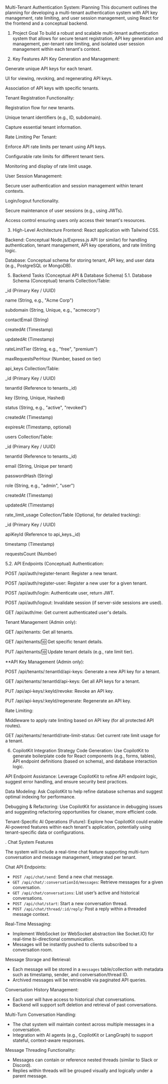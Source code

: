 Multi-Tenant Authentication System: Planning
This document outlines the planning for developing a multi-tenant authentication system with API key management, rate limiting, and user session management, using React for the frontend and a conceptual backend.

1. Project Goal
To build a robust and scalable multi-tenant authentication system that allows for secure tenant registration, API key generation and management, per-tenant rate limiting, and isolated user session management within each tenant's context.

2. Key Features
API Key Generation and Management:

Generate unique API keys for each tenant.

UI for viewing, revoking, and regenerating API keys.

Association of API keys with specific tenants.

Tenant Registration Functionality:

Registration flow for new tenants.

Unique tenant identifiers (e.g., ID, subdomain).

Capture essential tenant information.

Rate Limiting Per Tenant:

Enforce API rate limits per tenant using API keys.

Configurable rate limits for different tenant tiers.

Monitoring and display of rate limit usage.

User Session Management:

Secure user authentication and session management within tenant contexts.

Login/logout functionality.

Secure maintenance of user sessions (e.g., using JWTs).

Access control ensuring users only access their tenant's resources.

3. High-Level Architecture
Frontend: React application with Tailwind CSS.

Backend: Conceptual Node.js/Express.js API (or similar) for handling authentication, tenant management, API key operations, and rate limiting logic.

Database: Conceptual schema for storing tenant, API key, and user data (e.g., PostgreSQL or MongoDB).

5. Backend Tasks (Conceptual API & Database Schema)
5.1. Database Schema (Conceptual)
tenants Collection/Table:

_id (Primary Key / UUID)

name (String, e.g., "Acme Corp")

subdomain (String, Unique, e.g., "acmecorp")

contactEmail (String)

createdAt (Timestamp)

updatedAt (Timestamp)

rateLimitTier (String, e.g., "free", "premium")

maxRequestsPerHour (Number, based on tier)

api_keys Collection/Table:

_id (Primary Key / UUID)

tenantId (Reference to tenants._id)

key (String, Unique, Hashed)

status (String, e.g., "active", "revoked")

createdAt (Timestamp)

expiresAt (Timestamp, optional)

users Collection/Table:

_id (Primary Key / UUID)

tenantId (Reference to tenants._id)

email (String, Unique per tenant)

passwordHash (String)

role (String, e.g., "admin", "user")

createdAt (Timestamp)

updatedAt (Timestamp)

rate_limit_usage Collection/Table (Optional, for detailed tracking):

_id (Primary Key / UUID)

apiKeyId (Reference to api_keys._id)

timestamp (Timestamp)

requestsCount (Number)

5.2. API Endpoints (Conceptual)
Authentication:

POST /api/auth/register-tenant: Register a new tenant.

POST /api/auth/register-user: Register a new user for a given tenant.

POST /api/auth/login: Authenticate user, return JWT.

POST /api/auth/logout: Invalidate session (if server-side sessions are used).

GET /api/auth/me: Get current authenticated user's details.

Tenant Management (Admin only):

GET /api/tenants: Get all tenants.

GET /api/tenants/:id: Get specific tenant details.

PUT /api/tenants/:id: Update tenant details (e.g., rate limit tier).

**API Key Management (Admin only):

POST /api/tenants/:tenantId/api-keys: Generate a new API key for a tenant.

GET /api/tenants/:tenantId/api-keys: Get all API keys for a tenant.

PUT /api/api-keys/:keyId/revoke: Revoke an API key.

PUT /api/api-keys/:keyId/regenerate: Regenerate an API key.

Rate Limiting:

Middleware to apply rate limiting based on API key (for all protected API routes).

GET /api/tenants/:tenantId/rate-limit-status: Get current rate limit usage for a tenant.

6. CopilotKit Integration Strategy
Code Generation: Use CopilotKit to generate boilerplate code for React components (e.g., forms, tables), API endpoint definitions (based on schema), and database interaction logic.

API Endpoint Assistance: Leverage CopilotKit to refine API endpoint logic, suggest error handling, and ensure security best practices.

Data Modeling: Ask CopilotKit to help refine database schemas and suggest optimal indexing for performance.

Debugging & Refactoring: Use CopilotKit for assistance in debugging issues and suggesting refactoring opportunities for cleaner, more efficient code.

Tenant-Specific AI Operations (Future): Explore how CopilotKit could enable AI-powered features within each tenant's application, potentially using tenant-specific data or configurations.

. Chat System Features

The system will include a real-time chat feature supporting multi-turn conversation and message management, integrated per tenant.

Chat API Endpoints:
- `POST /api/chat/send`: Send a new chat message.
- `GET /api/chat/:conversationId/messages`: Retrieve messages for a given conversation.
- `GET /api/chat/conversations`: List user’s active and historical conversations.
- `POST /api/chat/start`: Start a new conversation thread.
- `POST /api/chat/thread/:id/reply`: Post a reply within a threaded message context.

Real-Time Messaging:
- Implement WebSocket (or WebSocket abstraction like Socket.IO) for real-time bi-directional communication.
- Messages will be instantly pushed to clients subscribed to a conversation room.

Message Storage and Retrieval:
- Each message will be stored in a `messages` table/collection with metadata such as timestamp, sender, and conversation/thread ID.
- Archived messages will be retrievable via paginated API queries.

Conversation History Management:
- Each user will have access to historical chat conversations.
- Backend will support soft deletion and retrieval of past conversations.

Multi-Turn Conversation Handling:
- The chat system will maintain context across multiple messages in a conversation.
- Integration with AI agents (e.g., CopilotKit or LangGraph) to support stateful, context-aware responses.

Message Threading Functionality:
- Messages can contain or reference nested threads (similar to Slack or Discord).
- Replies within threads will be grouped visually and logically under a parent message.

<!-- 8. Future Enhancements
Multi-Factor Authentication (MFA).

Role-Based Access Control (RBAC) within tenants.

Audit Logging for administrative actions and API key usage.

Custom Domain Support for tenants.

Advanced Rate Limiting algorithms (e.g., leaky bucket, token bucket).

Subscription Management for different tenant tiers.

AI Summarization of chat threads.

Role-specific chat filters (e.g., support vs. internal team).

Typing indicators and read receipts. -->